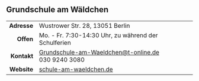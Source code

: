 ## Grundschule am Wäldchen

|||
-:|-
**Adresse** |      Wustrower Str. 28, 13051 Berlin
**Offen** |        Mo. - Fr. 7:30-14:30 Uhr, zu während der Schulferien
**Kontakt** |      [Grundschule-am-Waeldchen@t-online.de](mailto:Grundschule-am-Waeldchen@t-online.de)<br>030 9240 3080
**Website** |      <a target="_blank" rel="noopener noreferrer" href="https://schule-am-waeldchen.de">schule-am-waeldchen.de</a>
